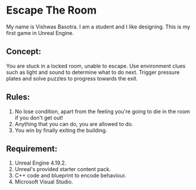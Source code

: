 # Escape The Room
My name is Vishwas Basotra. I am a student and I like designing. This is my first game in Unreal Engine.


## Concept:
You are stuck in a locked room, unable to escape. Use environment clues such as light and sound to determine what to do next. Trigger pressure plates and solve puzzles to progress towards the exit.


## Rules:
1. No lose condition, apart from the feeling you're going to die in the room if you don't get out!
2. Anything that you can do, you are allowed to do.
3. You win by finally exiting the building.


## Requirement:
1. Unreal Engine 4.19.2.
2. Unreal's provided starter content pack.
3. C++ code and blueprint to encode behaviour.
4. Microsoft Visual Studio.
